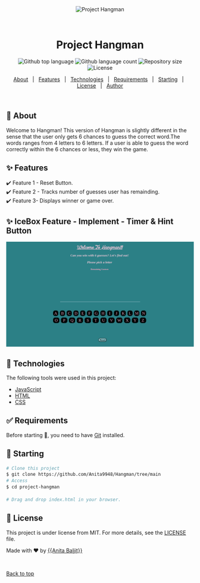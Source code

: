 <div align="center" id="top"> 
  <img src="./.github/app.gif" alt="Project Hangman" />

&#xa0;

  <!-- <a href="https://projecthangman.netlify.app">Demo</a> -->
</div>


<h1 align="center">Project Hangman</h1>

<p align="center">
  <img alt="Github top language" src="https://img.shields.io/github/languages/top/{{YOUR_GITHUB_USERNAME}}/project-hangman?color=56BEB8">

  <img alt="Github language count" src="https://img.shields.io/github/languages/count/{{YOUR_GITHUB_USERNAME}}/project-hangman?color=56BEB8">

  <img alt="Repository size" src="https://img.shields.io/github/repo-size/{{YOUR_GITHUB_USERNAME}}/project-hangman?color=56BEB8">

  <img alt="License" src="https://img.shields.io/github/license/{{YOUR_GITHUB_USERNAME}}/project-hangman?color=56BEB8">

  <!-- <img alt="Github issues" src="https://img.shields.io/github/issues/{{YOUR_GITHUB_USERNAME}}/project-hangman?color=56BEB8" /> -->

  <!-- <img alt="Github forks" src="https://img.shields.io/github/forks/{{YOUR_GITHUB_USERNAME}}/project-hangman?color=56BEB8" /> -->

  <!-- <img alt="Github stars" src="https://img.shields.io/github/stars/{{YOUR_GITHUB_USERNAME}}/project-hangman?color=56BEB8" /> -->
</p>

<!-- Status -->

<!-- <h4 align="center">
	🚧  Project Hangman 🚀 Under construction...  🚧
</h4>

<hr> -->

<p align="center">
  <a href="#dart-about">About</a> &#xa0; | &#xa0; 
  <a href="#sparkles-features">Features</a> &#xa0; | &#xa0;
  <a href="#rocket-technologies">Technologies</a> &#xa0; | &#xa0;
  <a href="#white_check_mark-requirements">Requirements</a> &#xa0; | &#xa0;
  <a href="#checkered_flag-starting">Starting</a> &#xa0; | &#xa0;
  <a href="#memo-license">License</a> &#xa0; | &#xa0;
  <a href="https://github.com/{{YOUR_GITHUB_USERNAME}}" target="_blank">Author</a>
</p>

<br>

## :dart: About

Welcome to Hangman!
This version of Hangman is slightly different in the sense that the user only gets 6 chances to guess the correct word.The words ranges from 4 letters to 6 letters. If a user is able to guess the word correctly within the 6 chances or less, they win the game.

## :sparkles: Features

:heavy_check_mark: Feature 1 - Reset Button.\
:heavy_check_mark: Feature 2 - Tracks number of guesses user has remainding.\
:heavy_check_mark: Feature 3- Displays winner or game over.

## :sparkles: IceBox Feature - Implement - Timer & Hint Button

<img alt="screenshot1" src="images/Screenshot from 2022-09-23 11-21-09.png">

## :rocket: Technologies

The following tools were used in this project:

- [JavaScript](http://www.ecma-international.org/publications-and-standards/standards/ecma-262/)
- [HTML](https://html.spec.whatwg.org/)
- [CSS](https://www.w3.org/TR/CSS/#css)

## :white_check_mark: Requirements

Before starting :checkered_flag:, you need to have [Git](https://git-scm.com) installed.

## :checkered_flag: Starting

```bash
# Clone this project
$ git clone https://github.com/Anita9948/Hangman/tree/main
# Access
$ cd project-hangman

# Drag and drop index.html in your browser.


```

## :memo: License

This project is under license from MIT. For more details, see the [LICENSE](LICENSE.md) file.

Made with :heart: by <a href="https://github.com/{{YOUR_GITHUB_USERNAME}}" target="_blank">{{Anita Baljit}}</a>

&#xa0;

<a href="#top">Back to top</a>
